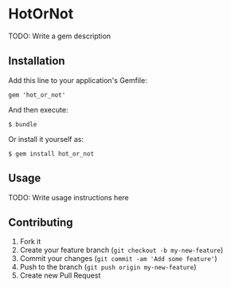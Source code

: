 # HotOrNot

TODO: Write a gem description

## Installation

Add this line to your application's Gemfile:

    gem 'hot_or_not'

And then execute:

    $ bundle

Or install it yourself as:

    $ gem install hot_or_not

## Usage

TODO: Write usage instructions here

## Contributing

1. Fork it
2. Create your feature branch (`git checkout -b my-new-feature`)
3. Commit your changes (`git commit -am 'Add some feature'`)
4. Push to the branch (`git push origin my-new-feature`)
5. Create new Pull Request

